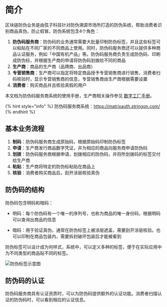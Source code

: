 # 简介

区块链防伪业务是由弦子科技针对防伪溯源市场所打造的防伪系统，帮助消费者识别商品真伪，防止假冒。防伪系统包含4个角色：

1. **防伪码服务商**：防伪码的业务通常需要大批量印制防伪标签，并且这些标签可以粘贴在不同厂家的不同商品上使用。同时，防伪码服务商还可以提供多种商品认证服务，例如「中国有机产品」等。防伪码服务商负责生成防伪码、印刷成防伪标，并根据生产商的申请将防伪码划拨给不同的商品
2. **生产商**：商品的生产商（品牌商、出品商）
3. **专营销售商**：生产商可以指定将特定商品授予专营销售商进行销售，消费者扫码核验时，显示专营销售商的信息，专营销售商由生产商根据需要设置
4. **消费者**：购买商品并且核验真假的用户

本文档为防伪码服务商系统的使用手册，生产商相关操作参见 [数字工厂手册](https://help-matrix.stringon.com/c3/c3-3)。

{% hint style="info" %}
防伪码服务商系统：https://matrixauth.stringon.com/
{% endhint %}

## 基本业务流程

1. **制码**：防伪码服务商生成原始码，根据原始码印制防伪标签
2. **申请**：生产商发行商品数字凭证，并为相应的商品向服务商申请防伪码
3. **划拨**：防伪码服务商根据申请，划拨相应的防伪码，并将所划拨码的标签交付给生产商
4. **粘贴**：生产商将特定的防伪标粘贴在商品上
5. **核验**：消费者购买商品后，刮开涂层核验真伪



## 防伪码的结构

防伪码包含明码和暗码：

- 明码：每个防伪码有一个唯一的序列号，也称为商品的唯一身份码，根据明码可以查询出商品的信息

- 暗码：用于验证真伪，通常在防伪标签上被涂层遮盖，需要刮开涂层核验。也可以印制在商品包装内，需要拆封破坏包装后才能被看到

防伪标签可以设计成为何样式，系统中，可以定义多种的标签，便于在实际应用中为不同类型的商品贴不同的标签。

![防伪标签示意图](http://md.stringon.com/img/Tpsdqw.png)

## 防伪码的认证

防伪码服务商具有认证资质时，可以为防伪码提供额外的认证功能。消费者扫描认证的防伪码时，可以看到相应的认证信息。